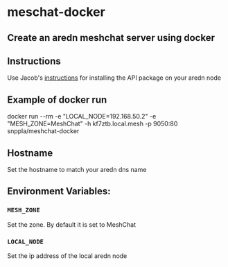 # meschat-docker

## Create an aredn meshchat server using docker

## Instructions
Use Jacob's [instructions](http://www.trevorsbench.com/meshchat-messaging-for-mesh-networks/) for installing the API package on your aredn node

## Example of docker run 

docker run --rm  -e "LOCAL_NODE=192.168.50.2" -e "MESH_ZONE=MeshChat" -h kf7ztb.local.mesh -p 9050:80 snppla/meshchat-docker

## Hostname

Set the hostname to match your aredn dns name

## Environment Variables:

### `MESH_ZONE`

Set the zone. By default it is set to MeshChat

### `LOCAL_NODE`
Set the ip address of the local aredn node

